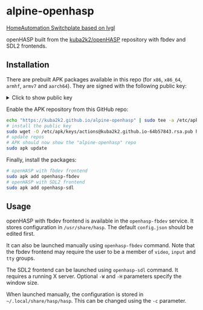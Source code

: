 # alpine-openhasp

[HomeAutomation Switchplate based on lvgl](https://github.com/HASwitchPlate/openHASP)

openHASP built from the [kuba2k2/openHASP](https://github.com/kuba2k2/openHASP) repository with fbdev and SDL2 frontends.

## Installation

There are prebuilt APK packages available in this repo (for `x86`, `x86_64`, `armhf`, `armv7` and `aarch64`). They are signed with the following public key:

<details>
<summary>Click to show public key</summary>

```
-----BEGIN PUBLIC KEY-----
MIICIjANBgkqhkiG9w0BAQEFAAOCAg8AMIICCgKCAgEAvrueY+eFZkILqfOsb8T8
oxJ1tfM57VtIPJnGZeuEJchyd6AHbG7CCErdtLMRI7eWXJlAU23erFj6Wp/2zC5x
XgfuE5ekMmq/8WwkvLYl9i9I/tgiFWklHkLAOsY8LkwtuQDeDEt3gMPFheY3uNaN
FMWXKYWmknsQM10IV28TgDPfMLbVh7LagFbsKLWang50N+eGiMwQi+N1fZ/rrpk/
Rco5opHpTOC1i+GTXCcVkuOisTFw741p7fFhWksgN7XZBwDXE472KLWV/he6mAqA
/PbWmZHQxCdL1NwYJS5v9+K/c2sRUGb0dcHjC0bf9etrEg4otY7iydwZnM180mpt
oMRxSLb63OFcfsNtJRu8+Wy/oZ28HzQeEqF9d7Z6o3OrXntoAqRneFNet/GMap5U
1fjDEh79X0sjcZuASTV8hb4VvXR9s8Drw/POnpYdX1wLDSRm+N4Z0CoJDP0+CxVr
y11wSJmgyqkrZRfNyyQBW6H+zL+Pu5F15nq75fUlhE0eoBTi38THGgoGQSikBsHG
UXNr4nUIenfq0fzEYSlPYG3kXe/8FSKvNjUCYhpbwBEmhQ/NRWRfqBnvRS6Si1wP
+glz4VsR26fyMr2uH4SPL5c//GIgdCBZgfYusQsZjnJZkWDD8C61ijxBt+7cA0Sg
FN0IX6Z7106y3qPUktG2f+cCAwEAAQ==
-----END PUBLIC KEY-----
```
</details>

Enable the APK repository from this GitHub repo:

```bash
echo "https://kuba2k2.github.io/alpine-openhasp" | sudo tee -a /etc/apk/repositories
# install the public key
sudo wget -O /etc/apk/keys/actions@kuba2k2.github.io-64b57843.rsa.pub https://raw.githubusercontent.com/kuba2k2/alpine-openhasp/master/actions@kuba2k2.github.io-64b57843.rsa.pub
# update repos
# APK should now show the "alpine-openhasp" repo
sudo apk update
```

Finally, install the packages:

```bash
# openHASP with fbdev frontend
sudo apk add openhasp-fbdev
# openHASP with SDL2 frontend
sudo apk add openhasp-sdl
```

## Usage

openHASP with fbdev frontend is available in the `openhasp-fbdev` service. It stores configuration in `/usr/share/hasp`. The default `config.json` should be edited first.

It can also be launched manually using `openhasp-fbdev` command. Note that the fbdev frontend may require the user to be a member of `video`, `input` and `tty` groups.

The SDL2 frontend can be launched using `openhasp-sdl` command. It requires a running X server. Optional `-W` and `-H` parameters specify the window size.

When launched manually, the configuration is stored in `~/.local/share/hasp/hasp`. This can be changed using the `-c` parameter.
